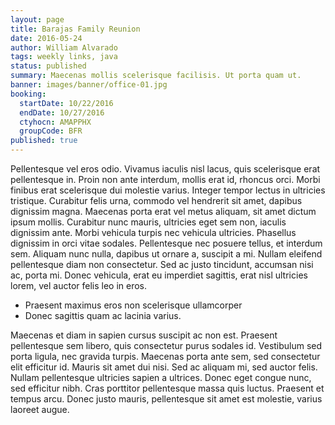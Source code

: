 ```yaml
---
layout: page
title: Barajas Family Reunion
date: 2016-05-24
author: William Alvarado
tags: weekly links, java
status: published
summary: Maecenas mollis scelerisque facilisis. Ut porta quam ut.
banner: images/banner/office-01.jpg
booking:
  startDate: 10/22/2016
  endDate: 10/27/2016
  ctyhocn: AMAPPHX
  groupCode: BFR
published: true
---
```

Pellentesque vel eros odio. Vivamus iaculis nisl lacus, quis scelerisque erat pellentesque in. Proin non ante interdum, mollis erat id, rhoncus orci. Morbi finibus erat scelerisque dui molestie varius. Integer tempor lectus in ultricies tristique. Curabitur felis urna, commodo vel hendrerit sit amet, dapibus dignissim magna. Maecenas porta erat vel metus aliquam, sit amet dictum ipsum mollis.
Curabitur nunc mauris, ultricies eget sem non, iaculis dignissim ante. Morbi vehicula turpis nec vehicula ultricies. Phasellus dignissim in orci vitae sodales. Pellentesque nec posuere tellus, et interdum sem. Aliquam nunc nulla, dapibus ut ornare a, suscipit a mi. Nullam eleifend pellentesque diam non consectetur. Sed ac justo tincidunt, accumsan nisi ac, porta mi. Donec vehicula, erat eu imperdiet sagittis, erat nisl ultricies lorem, vel auctor felis leo in eros.

* Praesent maximus eros non scelerisque ullamcorper
* Donec sagittis quam ac lacinia varius.

Maecenas et diam in sapien cursus suscipit ac non est. Praesent pellentesque sem libero, quis consectetur purus sodales id. Vestibulum sed porta ligula, nec gravida turpis. Maecenas porta ante sem, sed consectetur elit efficitur id. Mauris sit amet dui nisi. Sed ac aliquam mi, sed auctor felis. Nullam pellentesque ultricies sapien a ultrices. Donec eget congue nunc, sed efficitur nibh. Cras porttitor pellentesque massa quis luctus. Praesent et tempus arcu. Donec justo mauris, pellentesque sit amet est molestie, varius laoreet augue.
